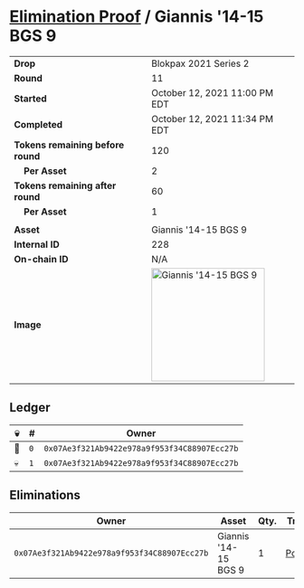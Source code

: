 # [Elimination Proof](./readme.md) / Giannis &#039;14-15 BGS 9

|||
|---|---|
| **Drop** | Blokpax 2021 Series 2 |
| **Round** | 11 |
| **Started** | October 12, 2021 11:00 PM EDT |
| **Completed** | October 12, 2021 11:34 PM EDT |
| **Tokens remaining before round** | 120 |
| **&nbsp;&nbsp;&nbsp;&nbsp;Per Asset** | 2 |
| **Tokens remaining after round** | 60 |
| **&nbsp;&nbsp;&nbsp;&nbsp;Per Asset** | 1 |
| | |
| **Asset** | Giannis &#039;14-15 BGS 9 |
| **Internal ID** | 228 |
| **On-chain ID** | N/A |
| **Image** | <img src="https://tcdn.blokpax.com/9484ebfa-6343-4fa0-b583-dac757af0212/069fbe6a4e02c1340cf6b84a781d190615af65aa0632b7cca7aa417c2c1767af.jpg" height="200" alt="Giannis &#039;14-15 BGS 9" /> |

## Ledger

| 💀 | # | Owner |
| --- | --- | --- |
| 👑 | `0` | `0x07Ae3f321Ab9422e978a9f953f34C88907Ecc27b` |
| 💀 | `1` | `0x07Ae3f321Ab9422e978a9f953f34C88907Ecc27b` |


## Eliminations

| Owner | Asset | Qty. | Transaction |
| --- | --- | --- | --- |
| `0x07Ae3f321Ab9422e978a9f953f34C88907Ecc27b` | Giannis '14-15 BGS 9 | 1 | [Polygonscan](https://polygonscan.com/tx/0x8a0bde24b1ab245d8e68e1e6883b414e271a016a6b16c181eeffb9ec0dceb0e2) |
